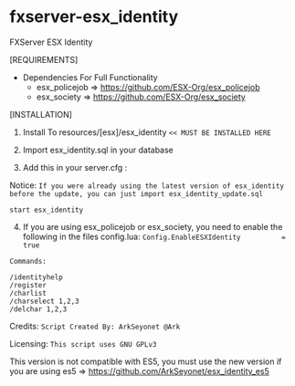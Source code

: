 # fxserver-esx_identity
FXServer ESX Identity

[REQUIREMENTS]

* Dependencies For Full Functionality
  * esx_policejob => https://github.com/ESX-Org/esx_policejob
  * esx_society => https://github.com/ESX-Org/esx_society

[INSTALLATION]

1) Install To resources/[esx]/esx_identity
`<< MUST BE INSTALLED HERE`
2) Import esx_identity.sql in your database

3) Add this in your server.cfg :

Notice:
`If you were already using the latest version of esx_identity before the update, you can just import esx_identity_update.sql`

```
start esx_identity
```
4) If you are using esx_policejob or esx_society, you need to enable the following in the files config.lua:
```Config.EnableESXIdentity          = true```

```
Commands:

/identityhelp
/register
/charlist
/charselect 1,2,3
/delchar 1,2,3
```

Credits:
`Script Created By: ArkSeyonet @Ark`

Licensing:
`This script uses GNU GPLv3`

This version is not compatible with ES5, you must use the new version if you are using es5 => https://github.com/ArkSeyonet/esx_identity_es5

